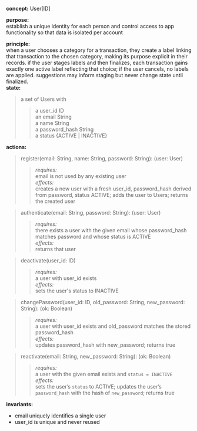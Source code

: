 **concept:** User[ID]

**purpose:**  
establish a unique identity for each person and control access to app functionality so that data is isolated per account

**principle:**  
when a user chooses a category for a transaction, they create a label linking that transaction to the chosen category, making its purpose explicit in their records.
if the user stages labels and then finalizes, each transaction gains exactly one active label reflecting that choice; if the user cancels, no labels are applied.
suggestions may inform staging but never change state until finalized.  
**state:**
> a set of Users with  
>> a user_id ID  
>> an email String  
>> a name String  
>> a password_hash String  
>> a status {ACTIVE | INACTIVE}

**actions:**
> register(email: String, name: String, password: String): (user: User)  
>> *requires:*  
email is not used by any existing user  
>> *effects:*  
creates a new user with a fresh user_id, password_hash derived from password, status ACTIVE; adds the user to Users; returns the created user

> authenticate(email: String, password: String): (user: User)  
>> *requires:*  
there exists a user with the given email whose password_hash matches password and whose status is ACTIVE  
>> *effects:*  
returns that user

> deactivate(user_id: ID)  
>> *requires:*  
a user with user_id exists  
>> *effects:*  
sets the user's status to INACTIVE

> changePassword(user_id: ID, old_password: String, new_password: String): (ok: Boolean)  
>> *requires:*  
a user with user_id exists and old_password matches the stored password_hash  
>> *effects:*  
updates password_hash with new_password; returns true

> reactivate(email: String, new_password: String): (ok: Boolean)  
>> *requires:*  
a user with the given email exists and `status = INACTIVE`  
>> *effects:*  
sets the user’s `status` to ACTIVE; updates the user’s `password_hash` with the hash of `new_password`; returns true  


**invariants:**
- email uniquely identifies a single user  
- user_id is unique and never reused  

